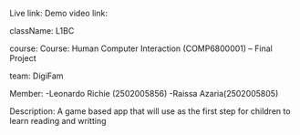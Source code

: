 Live link:
Demo video link:

className: L1BC

course: Course: Human Computer Interaction (COMP6800001) – Final Project

team: DigiFam

Member:
  -Leonardo Richie (2502005856)
  -Raissa Azaria(2502005805)
  
  Description: A game based app that will use as the first step for children to learn reading and writting
    
